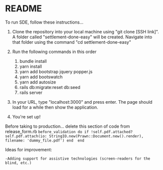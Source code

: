 # README

To run SDE, follow these instructions...

1. Clone the repository into your local machine using "git clone [SSH link]". A folder called "settlement-done-easy" will be created. Navigate into that folder using the command "cd settlement-done-easy"

2. Run the following commands in this order
    1) bundle install
    2) yarn install
    3) yarn add bootstrap jquery popper.js
    4) yarn add bootswatch
    5) yarn add autosize
    6) rails db:migrate:reset db:seed
    7) rails server

3. In your URL, type "localhost:3000" and press enter. The page should load for a while then show the application.

4. You're set up!

Before taking to production...
delete this section of code from release_form.rb 
    ```before_validation do
        if !self.pdf.attached?
            self.pdf.attach(io: StringIO.new(Prawn::Document.new().render), filename: 'dummy_file.pdf')
        end 
    end```

Ideas for improvement:
```
-Adding support for assistive technologies (screen-readers for the blind, etc.)
```
